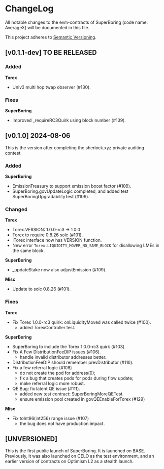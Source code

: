 ChangeLog
=========

All notable changes to the evm-contracts of SuperBoring (code name: AverageX) will be documented in this file.

This project adheres to [Semantic Versioning](https://semver.org/spec/v2.0.0.html).

## [v0.1.1-dev] TO BE RELEASED

### Added

**Torex**

- Univ3 multi hop twap observer (#130).

### Fixes

**SuperBoring**

- Improved _requireRC3Quirk using block number (#139).

## [v0.1.0] 2024-08-06

This is the version after completing the sherlock.xyz private auditing contest.

### Added

**SuperBoring**

- EmissionTreasury to support emission boost factor (#109).
- SuperBoring.govUpdateLogic completed, and added test SuperBoringUpgradabilityTest (#109).

### Changed

**Torex**

- Torex.VERSION: 1.0.0-rc3 -> 1.0.0
- Torex to require 0.8.26 solc (#101).
- ITorex interface now has VERSION function.
- New error `Torex.LIQUIDITY_MOVER_NO_SAME_BLOCK` for disallowing LMEs in the same block.

**SuperBoring**

- _updateStake now also adjustEmission (#109).

**Misc**

- Update to solc 0.8.26 (#101).

### Fixes

**Torex**

- Fix Torex 1.0.0-rc3 quirk: onLiquidityMoved was called twice (#100).
  - added TorexController test.

**SuperBoring**

- SuperBoring to include the Torex 1.0.0-rc3 quirk (#103).
- Fix A Few DistributionFeeDIP issues (#106).
  - handle invalid distributor addresses better.
- DistributionFeeDIP should remember prevDistributor (#110).
- Fix a few referral logic (#108)
  - do not create the pod for address(0);
  - fix a bug that creates pods for pods during flow update;
  - make referral logic more robust.
- QE Bug: fix latent QE issue (#111).
  - added new test contract: SuperBoringMoreQETest.
  - ensure emission pool created in govQEEnableForTorex (#129)

**Misc**

- Fix toInt96(int256) range issue (#107)
  - the bug does not have production impact.

## [UNVERSIONED]

This is the first public launch of SuperBoring. It is launched on BASE. Previously, it was also launched on CELO as the
test environment, and an earlier version of contracts on Optimism L2 as a stealth launch.
